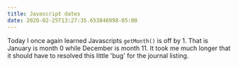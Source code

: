 ```yaml
---
title: Javascript dates
date: 2020-02-25T13:27:35.653846998-05:00
---
```

Today I once again learned Javascripts `getMonth()` is off by 1. That is January is month 0 while December is month 11. It took me much longer that it should have to resolved this little 'bug' for the journal listing.
